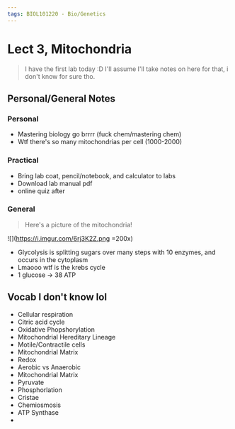 ```yaml
---
tags: BIOL101220 - Bio/Genetics
---
```


# Lect 3, Mitochondria

> I have the first lab today :D 
> I'll assume I'll take notes on here for that, i don't know for sure tho. 

## Personal/General Notes

### Personal

- Mastering biology go brrrr (fuck chem/mastering chem)
- Wtf there's so many mitochondrias per cell (1000-2000)

### Practical

- Bring lab coat, pencil/notebook, and calculator to labs
- Download lab manual pdf
- online quiz after

### General

> Here's a picture of the mitochondria!

![](https://i.imgur.com/6rj3K2Z.png =200x)

- Glycolysis is splitting sugars over many steps with 10 enzymes, and occurs in the cytoplasm
- Lmaooo wtf is the krebs cycle
- 1 glucose -> 38 ATP


## Vocab I don't know lol
- Cellular respiration
- Citric acid cycle
- Oxidative Phopshorylation
- Mitochondrial Hereditary Lineage
- Motile/Contractile cells
- Mitochondrial Matrix
- Redox
- Aerobic vs Anaerobic
- Mitochondrial Matrix
- Pyruvate
- Phosphorlation
- Cristae
- Chemiosmosis
- ATP Synthase
- 


